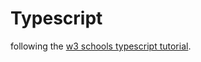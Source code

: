# Typescript

following the [w3 schools typescript tutorial](https://www.w3schools.com/typescript/).
